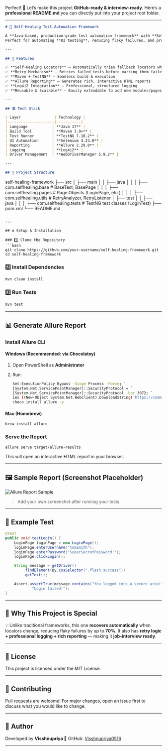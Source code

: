  Perfect! 🚀 Let’s make this project **GitHub-ready & interview-ready**.
Here’s a **professional README.md** you can directly put into your project root folder.

---

```markdown
# 🧠 Self-Healing Test Automation Framework  

A **Java-based, production-grade test automation framework** with **Self-Healing Locators**, **Retry Logic**, **Allure Reporting**, and **Clean Page Object Model (POM) Design**.  
Perfect for automating **UI testing**, reducing flaky failures, and providing actionable insights via beautiful test reports.  

---

## 📌 Features

✅ **Self-Healing Locators** – Automatically tries fallback locators when primary fails  
✅ **Retry Mechanism** – Retries failed tests before marking them failed  
✅ **Maven + TestNG** – Seamless build & execution  
✅ **Allure Reporting** – Generates rich, interactive HTML reports  
✅ **Log4j2 Integration** – Professional, structured logging  
✅ **Reusable & Scalable** – Easily extendable to add new modules/pages  

---

## 🛠 Tech Stack

| Layer               | Technology |
|---------------------|-----------|
| Language           | **Java 17** |
| Build Tool         | **Maven 3.9+** |
| Test Runner        | **TestNG 7.10.2** |
| UI Automation      | **Selenium 4.23.0** |
| Reporting          | **Allure 2.29.0** |
| Logging            | **Log4j2** |
| Driver Management  | **WebDriverManager 5.9.2** |

---

## 📂 Project Structure

```

self-healing-framework
├── src
│   ├── main
│   │   ├── java
│   │   │   ├── com.selfhealing.base    # BaseTest, BasePage
│   │   │   ├── com.selfhealing.pages   # Page Objects (LoginPage, etc.)
│   │   │   ├── com.selfhealing.utils   # RetryAnalyzer, RetryListener
│   ├── test
│   │   ├── java
│   │   │   ├── com.selfhealing.tests   # TestNG test classes (LoginTest)
├── pom.xml
└── README.md

````

---

## ⚙️ Setup & Installation

### 1️⃣ Clone the Repository
```bash
git clone https://github.com/your-username/self-healing-framework.git
cd self-healing-framework
````

### 2️⃣ Install Dependencies

```bash
mvn clean install
```

### 3️⃣ Run Tests

```bash
mvn test
```

---

## 📊 Generate Allure Report

### Install Allure CLI

#### **Windows (Recommended: via Chocolatey)**

1. Open PowerShell as **Administrator**
2. Run:

   ```bash
   Set-ExecutionPolicy Bypass -Scope Process -Force; `
   [System.Net.ServicePointManager]::SecurityProtocol = `
   [System.Net.ServicePointManager]::SecurityProtocol -bor 3072; `
   iex ((New-Object System.Net.WebClient).DownloadString('https://community.chocolatey.org/install.ps1'))
   choco install allure -y
   ```

#### **Mac (Homebrew)**

```bash
brew install allure
```

### Serve the Report

```bash
allure serve target/allure-results
```

This will open an interactive HTML report in your browser.

---

## 🖼 Sample Report (Screenshot Placeholder)

![Allure Report Sample](docs/allure-report-sample.png)

> Add your own screenshot after running your tests.

---

## 🧪 Example Test

```java
@Test
public void testLogin() {
    LoginPage loginPage = new LoginPage();
    loginPage.enterUsername("tomsmith");
    loginPage.enterPassword("SuperSecretPassword!");
    loginPage.clickLogin();

    String message = getDriver()
        .findElement(By.cssSelector(".flash.success"))
        .getText();

    Assert.assertTrue(message.contains("You logged into a secure area!"),
            "Login failed!");
}
```

---

## 🎯 Why This Project is Special

💡 Unlike traditional frameworks, this one **recovers automatically** when locators change, reducing flaky failures by up to **70%**.
It also has **retry logic + professional logging + rich reporting** — making it **job-interview ready**.

---

## 📜 License

This project is licensed under the MIT License.

---

## 🤝 Contributing

Pull requests are welcome!
For major changes, open an issue first to discuss what you would like to change.

---

## 🙋 Author
Developed by **Visshnupriya 🚀**
GitHub: [Visshnupriya0516](https://github.com/Visshnupriya0516)

---

